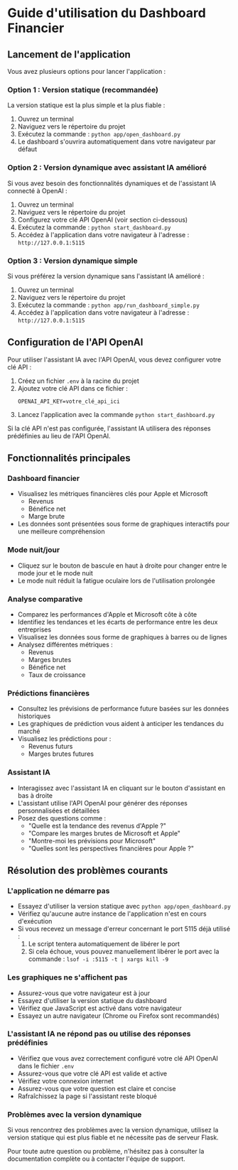 # Guide d'utilisation du Dashboard Financier

## Lancement de l'application

Vous avez plusieurs options pour lancer l'application :

### Option 1 : Version statique (recommandée)

La version statique est la plus simple et la plus fiable :

1. Ouvrez un terminal
2. Naviguez vers le répertoire du projet
3. Exécutez la commande : `python app/open_dashboard.py`
4. Le dashboard s'ouvrira automatiquement dans votre navigateur par défaut

### Option 2 : Version dynamique avec assistant IA amélioré

Si vous avez besoin des fonctionnalités dynamiques et de l'assistant IA connecté à OpenAI :

1. Ouvrez un terminal
2. Naviguez vers le répertoire du projet
3. Configurez votre clé API OpenAI (voir section ci-dessous)
4. Exécutez la commande : `python start_dashboard.py`
5. Accédez à l'application dans votre navigateur à l'adresse : `http://127.0.0.1:5115`

### Option 3 : Version dynamique simple

Si vous préférez la version dynamique sans l'assistant IA amélioré :

1. Ouvrez un terminal
2. Naviguez vers le répertoire du projet
3. Exécutez la commande : `python app/run_dashboard_simple.py`
4. Accédez à l'application dans votre navigateur à l'adresse : `http://127.0.0.1:5115`

## Configuration de l'API OpenAI

Pour utiliser l'assistant IA avec l'API OpenAI, vous devez configurer votre clé API :

1. Créez un fichier `.env` à la racine du projet
2. Ajoutez votre clé API dans ce fichier :
   ```
   OPENAI_API_KEY=votre_clé_api_ici
   ```
3. Lancez l'application avec la commande `python start_dashboard.py`

Si la clé API n'est pas configurée, l'assistant IA utilisera des réponses prédéfinies au lieu de l'API OpenAI.

## Fonctionnalités principales

### Dashboard financier
- Visualisez les métriques financières clés pour Apple et Microsoft
  - Revenus
  - Bénéfice net
  - Marge brute
- Les données sont présentées sous forme de graphiques interactifs pour une meilleure compréhension

### Mode nuit/jour
- Cliquez sur le bouton de bascule en haut à droite pour changer entre le mode jour et le mode nuit
- Le mode nuit réduit la fatigue oculaire lors de l'utilisation prolongée

### Analyse comparative
- Comparez les performances d'Apple et Microsoft côte à côte
- Identifiez les tendances et les écarts de performance entre les deux entreprises
- Visualisez les données sous forme de graphiques à barres ou de lignes
- Analysez différentes métriques :
  - Revenus
  - Marges brutes
  - Bénéfice net
  - Taux de croissance

### Prédictions financières
- Consultez les prévisions de performance future basées sur les données historiques
- Les graphiques de prédiction vous aident à anticiper les tendances du marché
- Visualisez les prédictions pour :
  - Revenus futurs
  - Marges brutes futures

### Assistant IA
- Interagissez avec l'assistant IA en cliquant sur le bouton d'assistant en bas à droite
- L'assistant utilise l'API OpenAI pour générer des réponses personnalisées et détaillées
- Posez des questions comme :
  - "Quelle est la tendance des revenus d'Apple ?"
  - "Compare les marges brutes de Microsoft et Apple"
  - "Montre-moi les prévisions pour Microsoft"
  - "Quelles sont les perspectives financières pour Apple ?"

## Résolution des problèmes courants

### L'application ne démarre pas
- Essayez d'utiliser la version statique avec `python app/open_dashboard.py`
- Vérifiez qu'aucune autre instance de l'application n'est en cours d'exécution
- Si vous recevez un message d'erreur concernant le port 5115 déjà utilisé :
  1. Le script tentera automatiquement de libérer le port
  2. Si cela échoue, vous pouvez manuellement libérer le port avec la commande : `lsof -i :5115 -t | xargs kill -9`

### Les graphiques ne s'affichent pas
- Assurez-vous que votre navigateur est à jour
- Essayez d'utiliser la version statique du dashboard
- Vérifiez que JavaScript est activé dans votre navigateur
- Essayez un autre navigateur (Chrome ou Firefox sont recommandés)

### L'assistant IA ne répond pas ou utilise des réponses prédéfinies
- Vérifiez que vous avez correctement configuré votre clé API OpenAI dans le fichier `.env`
- Assurez-vous que votre clé API est valide et active
- Vérifiez votre connexion internet
- Assurez-vous que votre question est claire et concise
- Rafraîchissez la page si l'assistant reste bloqué

### Problèmes avec la version dynamique
Si vous rencontrez des problèmes avec la version dynamique, utilisez la version statique qui est plus fiable et ne nécessite pas de serveur Flask.

Pour toute autre question ou problème, n'hésitez pas à consulter la documentation complète ou à contacter l'équipe de support. 